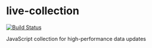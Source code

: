 live-collection
===============
[![Build Status](https://travis-ci.org/Deividy/live-collection.png?branch=master)](https://travis-ci.org/Deividy/live-collection)

JavaScript collection for high-performance data updates
